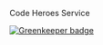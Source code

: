 Code Heroes Service



[![Greenkeeper badge](https://badges.greenkeeper.io/mschilling/codeheroes-service.svg)](https://greenkeeper.io/)